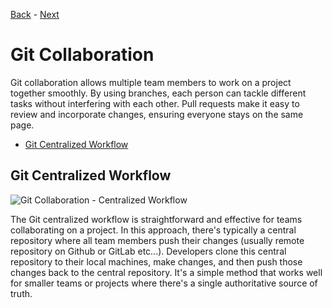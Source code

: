 [Back](https://github.com/dawudg/pt-git-workshop/blob/main/README.md) - [Next](https://github.com/dawudg/pt-git-workshop/blob/main/GIT_BRANCHES.md)

# Git Collaboration

Git collaboration allows multiple team members to work on a project together smoothly. By using branches, each person can tackle different tasks without interfering with each other. Pull requests make it easy to review and incorporate changes, ensuring everyone stays on the same page.

- [Git Centralized Workflow](#git-centralized-workflow)

## Git Centralized Workflow

![Git Collaboration - Centralized Workflow](https://i.imgur.com/7gb5tXv.png)

The Git centralized workflow is straightforward and effective for teams collaborating on a project.
In this approach, there's typically a central repository where all team members push their changes (usually remote repository on Github or GitLab etc...).
Developers clone this central repository to their local machines, make changes, and then push those changes back to the central repository.
It's a simple method that works well for smaller teams or projects where there's a single authoritative source of truth.
